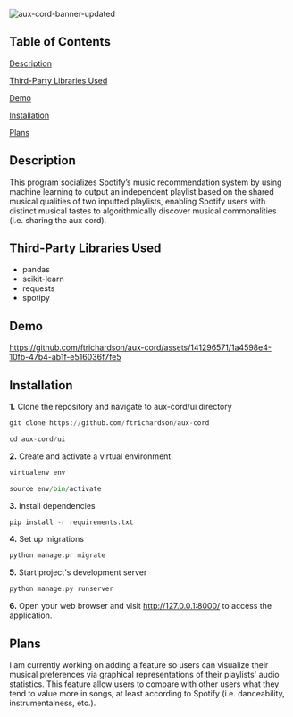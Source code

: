 ![aux-cord-banner-updated](https://github.com/ftrichardson/aux-cord/assets/141296571/ba00f7bd-da3d-48f3-8a29-d2c75a70cc95)
## Table of Contents
<p>
  <a href="#description">Description</a>
</p>
<p>
  <a href="#third-party-libraries-used">Third-Party Libraries Used</a>
</p>
<p>
  <a href="#demo">Demo</a>
</p>
<p>
  <a href="#installation">Installation</a>
</p>
<p>
  <a href="#plans">Plans</a>
</p>

## Description
This program socializes Spotify’s music recommendation system by using machine learning to output an independent playlist based on the shared musical qualities of two inputted playlists, enabling Spotify users with distinct musical tastes to algorithmically discover musical commonalities (i.e. sharing the aux cord).

## Third-Party Libraries Used
* pandas
* scikit-learn
* requests
* spotipy

## Demo
https://github.com/ftrichardson/aux-cord/assets/141296571/1a4598e4-10fb-47b4-ab1f-e516036f7fe5



## Installation

**1.** Clone the repository and navigate to aux-cord/ui directory
```python
git clone https://github.com/ftrichardson/aux-cord

cd aux-cord/ui
```

**2.** Create and activate a virtual environment
```python
virtualenv env

source env/bin/activate
```

**3.** Install dependencies
```python
pip install -r requirements.txt
```

**4.** Set up migrations
```python
python manage.pr migrate
```

**5.** Start project's development server
```python
python manage.py runserver
```

**6.** Open your web browser and visit <a href="http://127.0.0.1:8000/" target="_blank">http://127.0.0.1:8000/</a> to access the application.

## Plans
I am currently working on adding a feature so users can visualize their musical preferences via graphical representations of their playlists' audio statistics. This feature allow users to compare with other users what they tend to value more in songs, at least according to Spotify (i.e. danceability, instrumentalness, etc.).
